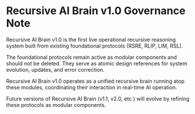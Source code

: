 # Recursive AI Brain v1.0 Governance Note

Recursive AI Brain v1.0 is the first live operational recursive reasoning system built from existing foundational protocols (RSRE, RLIP, LIM, RSL). 

The foundational protocols remain active as modular components and should not be deleted. They serve as atomic design references for system evolution, updates, and error correction.

Recursive AI Brain v1.0 operates as a unified recursive brain running atop these modules, coordinating their interaction in real-time AI operation.

Future versions of Recursive AI Brain (v1.1, v2.0, etc.) will evolve by refining these protocols as modular components.